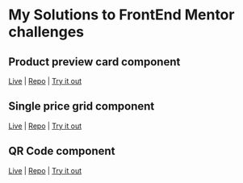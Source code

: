 # My Solutions to FrontEnd Mentor challenges


## Product preview card component

 [Live](https://kuraanal.github.io/my.frontend.mentor.solutions/Product%20preview%20card%20component/) | [Repo](./Product%20preview%20card%20component/) | [Try it out](https://www.frontendmentor.io/challenges/product-preview-card-component-GO7UmttRfa)


 ## Single price grid component

 [Live](https://kuraanal.github.io/my.frontend.mentor.solutions/Single%20price%20grid%20component) | [Repo](./Single%20price%20grid%20component/) | [Try it out](https://www.frontendmentor.io/challenges/single-price-grid-component-5ce41129d0ff452fec5abbbc)

 ## QR Code component

[Live](https://kuraanal.github.io/my.frontend.mentor.solutions/QR%20code%20component/) | [Repo](./QR%20code%20component/) | [Try it out](https://www.frontendmentor.io/challenges/qr-code-component-iux_sIO_H)

